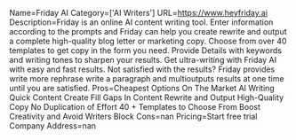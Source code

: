 Name=Friday AI
Category=['AI Writers']
URL=https://www.heyfriday.ai
Description=Friday is an online AI content writing tool. Enter information according to the prompts and Friday can help you create rewrite and output a complete high-quality blog letter or marketing copy. Choose from over 40 templates to get copy in the form you need. Provide Details with keywords and writing tones to sharpen your results. Get ultra-writing with Friday AI with easy and fast results. Not satisfied with the results? Friday provides write more rephrase write a paragraph and multioutputs results at one time until you are satisfied.
Pros=Cheapest Options On The Market AI Writing Quick Content Create Fill Gaps In Content Rewrite and Output High-Quality Copy No Duplication of Effort 40 + Templates to Choose From Boost Creativity and Avoid Writers Block
Cons=nan
Pricing=Start free trial
Company Address=nan
